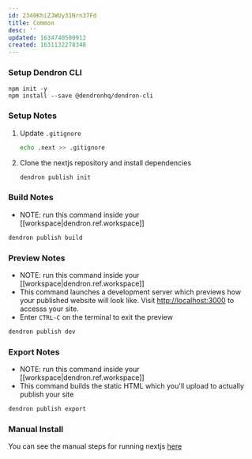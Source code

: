 ```yaml
---
id: 2340KhiZJWUy31Nrn37Fd
title: Common
desc: ''
updated: 1634740500912
created: 1631132278348
---
```


### Setup Dendron CLI
```
npm init -y 
npm install --save @dendronhq/dendron-cli
```

### Setup Notes
1. Update `.gitignore`
    ```sh
    echo .next >> .gitignore
    ```
1. Clone the nextjs repository and install dependencies
    ```sh
    dendron publish init
    ```

### Build Notes
- NOTE: run this command inside your [[workspace|dendron.ref.workspace]]
```sh
dendron publish build
```

### Preview Notes
- NOTE: run this command inside your [[workspace|dendron.ref.workspace]]
- This command launches a development server which previews how your published website will look like.  Visit [http://localhost:3000](http://localhost:3000) to accesss your site. 
- Enter `CTRL-C` on the terminal to exit the preview
```sh
dendron publish dev
```

### Export Notes
- NOTE: run this command inside your [[workspace|dendron.ref.workspace]]
- This command builds the static HTML which you'll upload to actually publish your site

```sh
dendron publish export
```

### Manual Install

You can see the manual steps for running nextjs [here](https://github.com/dendronhq/dendron/blob/5f6ba8c75b3a2921de70ac784237441b03374dea/packages/dendron-cli/src/commands/publishCLICommand.ts#L287)


##
